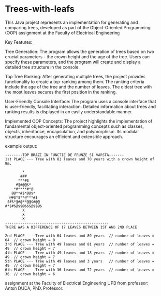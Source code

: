 # Trees-with-leafs
 This Java project represents an implementation for generating and comparing trees, developed as part of the Object-Oriented Programming (OOP) assignment at the Faculty of Electrical Engineering
 
  Key Features:

Tree Generation: The program allows the generation of trees based on two crucial parameters - the crown height and the age of the tree. Users can specify these parameters, and the program will create and display a detailed tree structure in the console.

Top Tree Ranking: After generating multiple trees, the project provides functionality to create a top-ranking among them. The ranking criteria include the age of the tree and the number of leaves. The oldest tree with the most leaves secures the first position in the ranking.

User-Friendly Console Interface: The program uses a console interface that is user-friendly, facilitating interaction. Detailed information about trees and ranking results is displayed in an easily understandable manner.

Implemented OOP Concepts: The project highlights the implementation of fundamental object-oriented programming concepts such as classes, objects, inheritance, encapsulation, and polymorphism. Its modular structure encourages an efficient and extensible approach.
 
 example output:
 ```
 --------TOP BRAZI IN FUNCTIE DE FRUNZE SI VARSTA------- 
 1st PLACE --- Tree with 81 leaves and 70 years with a crown height of 9m.
          
         *
        ###
       ***#$
      #@#@@$*
     *#****#*@
    @@**#$*@@$*
   @#$*$**@***#$
  $#$*@#@**@@$#@@
 #*$#$@$$@$$$@$$@$
         X
         X
         X
 ------------------------------------------------
 THERE WAS A DIFFERENCE OF 17 LEAVES BETWEEN 1ST AND 2ND PLACE

2nd PLACE --- Tree with 64 leaves and 89 years  // number of leaves = 64  // crown height = 8
3rd PLACE --- Tree with 49 leaves and 81 years  // number of leaves = 49  // crown height = 7
4th PLACE --- Tree with 49 leaves and 18 years  // number of leaves = 49  // crown height = 7
5th PLACE --- Tree with 49 leaves and 3 years   // number of leaves = 49  // crown height = 7
6th PLACE --- Tree with 36 leaves and 72 years  // number of leaves = 36  // crown height = 6
```


assignment at the Faculty of Electrical Engineering UPB from professor: Anton DUCA, PhD. Professor.
</br>

